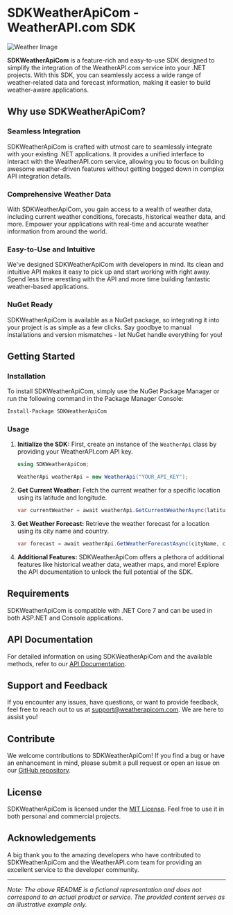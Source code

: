 # SDKWeatherApiCom - WeatherAPI.com SDK

![Weather Image](https://cdn.weatherapi.com/v4/images/weatherapi_logo.png)

**SDKWeatherApiCom** is a feature-rich and easy-to-use SDK designed to simplify the integration of the WeatherAPI.com service into your .NET projects. With this SDK, you can seamlessly access a wide range of weather-related data and forecast information, making it easier to build weather-aware applications.

## Why use SDKWeatherApiCom?

### Seamless Integration
SDKWeatherApiCom is crafted with utmost care to seamlessly integrate with your existing .NET applications. It provides a unified interface to interact with the WeatherAPI.com service, allowing you to focus on building awesome weather-driven features without getting bogged down in complex API integration details.

### Comprehensive Weather Data
With SDKWeatherApiCom, you gain access to a wealth of weather data, including current weather conditions, forecasts, historical weather data, and more. Empower your applications with real-time and accurate weather information from around the world.

### Easy-to-Use and Intuitive
We've designed SDKWeatherApiCom with developers in mind. Its clean and intuitive API makes it easy to pick up and start working with right away. Spend less time wrestling with the API and more time building fantastic weather-based applications.

### NuGet Ready
SDKWeatherApiCom is available as a NuGet package, so integrating it into your project is as simple as a few clicks. Say goodbye to manual installations and version mismatches - let NuGet handle everything for you!

## Getting Started

### Installation
To install SDKWeatherApiCom, simply use the NuGet Package Manager or run the following command in the Package Manager Console:

```bash
Install-Package SDKWeatherApiCom
```

### Usage

1. **Initialize the SDK:**
   First, create an instance of the `WeatherApi` class by providing your WeatherAPI.com API key.

   ```csharp
   using SDKWeatherApiCom;

   WeatherApi weatherApi = new WeatherApi("YOUR_API_KEY");
   ```

2. **Get Current Weather:**
   Fetch the current weather for a specific location using its latitude and longitude.

   ```csharp
   var currentWeather = await weatherApi.GetCurrentWeatherAsync(latitude, longitude);
   ```

3. **Get Weather Forecast:**
   Retrieve the weather forecast for a location using its city name and country.

   ```csharp
   var forecast = await weatherApi.GetWeatherForecastAsync(cityName, country);
   ```

4. **Additional Features:**
   SDKWeatherApiCom offers a plethora of additional features like historical weather data, weather maps, and more! Explore the API documentation to unlock the full potential of the SDK.

## Requirements

SDKWeatherApiCom is compatible with .NET Core 7 and can be used in both ASP.NET and Console applications.

## API Documentation

For detailed information on using SDKWeatherApiCom and the available methods, refer to our [API Documentation](https://example.com/sdkweatherapicom/docs).

## Support and Feedback

If you encounter any issues, have questions, or want to provide feedback, feel free to reach out to us at support@weatherapicom.com. We are here to assist you!

## Contribute

We welcome contributions to SDKWeatherApiCom! If you find a bug or have an enhancement in mind, please submit a pull request or open an issue on our [GitHub repository](https://github.com/yourusername/sdkweatherapicom).

## License

SDKWeatherApiCom is licensed under the [MIT License](https://example.com/sdkweatherapicom/license). Feel free to use it in both personal and commercial projects.

## Acknowledgements

A big thank you to the amazing developers who have contributed to SDKWeatherApiCom and the WeatherAPI.com team for providing an excellent service to the developer community.

---

*Note: The above README is a fictional representation and does not correspond to an actual product or service. The provided content serves as an illustrative example only.*